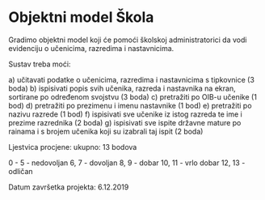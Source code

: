 # Objektni model Škola

Gradimo objektni model koji će pomoći školskoj administratorici da vodi evidenciju o učenicima, razredima i nastavnicima. 

Sustav  treba moći:

a) učitavati podatke o učenicima, razredima i nastavnicima s tipkovnice (3 boda)
b) ispisivati popis svih učenika, razreda i nastavnika na ekran, sortirane po određenom svojstvu (3 boda)
c) pretražiti po OIB-u učenike (1 bod)
d) pretražiti po prezimenu i imenu nastavnike (1 bod)
e) pretražiti po nazivu razrede (1 bod)
f) ispisivati sve učenike iz istog razreda te ime i prezime razrednika (2 boda)
g) ispisivati sve ispite državne mature po rainama i s brojem učenika koji su izabrali taj ispit (2 boda)


Ljestvica procjene:
ukupno: 13 bodova

0 - 5  - nedovoljan
6, 7   - dovoljan
8, 9  - dobar
10, 11 - vrlo dobar
12, 13 - odličan

Datum završetka projekta: 6.12.2019
